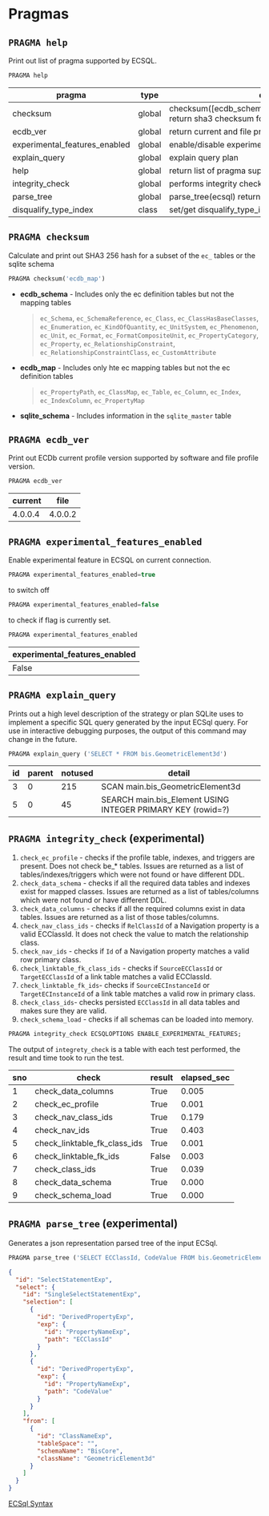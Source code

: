 # Pragmas

## `PRAGMA help`

Print out list of pragma supported by ECSQL.

```sql
PRAGMA help
```

| pragma                        | type   | descr                                                                           |
| ----------------------------- | ------ | ------------------------------------------------------------------------------- |
| checksum                      | global | checksum([ecdb_schema\|ecdb_map\|sqlite_schema]) return sha3 checksum for data. |
| ecdb_ver                      | global | return current and file profile versions                                        |
| experimental_features_enabled | global | enable/disable experimental features                                            |
| explain_query                 | global | explain query plan                                                              |
| help                          | global | return list of pragma supported                                                 |
| integrity_check               | global | performs integrity checks on ECDb                                               |
| parse_tree                    | global | parse_tree(ecsql) return parse tree of ecsql.                                   |
| disqualify_type_index         | class  | set/get disqualify_type_index flag for a given ECClass                          |

## `PRAGMA checksum`

Calculate and print out SHA3 256 hash for a subset of the `ec_` tables or the sqlite schema

```sql
PRAGMA checksum('ecdb_map')
```

- **ecdb_schema** - Includes only the ec definition tables but not the mapping tables
  > `ec_Schema`, `ec_SchemaReference`, `ec_Class`, `ec_ClassHasBaseClasses`, `ec_Enumeration`, `ec_KindOfQuantity`, `ec_UnitSystem`, `ec_Phenomenon`, `ec_Unit`, `ec_Format`, `ec_FormatCompositeUnit`, `ec_PropertyCategory`, `ec_Property`, `ec_RelationshipConstraint`, `ec_RelationshipConstraintClass`, `ec_CustomAttribute`
- **ecdb_map** - Includes only hte ec mapping tables but not the ec definition tables
  > `ec_PropertyPath`, `ec_ClassMap`, `ec_Table`, `ec_Column`, `ec_Index`, `ec_IndexColumn`, `ec_PropertyMap`
- **sqlite_schema** - Includes information in the `sqlite_master` table

## `PRAGMA ecdb_ver`

Print out ECDb current profile version supported by software and file profile version.

```sql
PRAGMA ecdb_ver
```

| current | file    |
| ------- | ------- |
| 4.0.0.4 | 4.0.0.2 |

## `PRAGMA experimental_features_enabled`

Enable experimental feature in ECSQL on current connection.

```sql
PRAGMA experimental_features_enabled=true
```

to switch off

```sql
PRAGMA experimental_features_enabled=false
```

to check if flag is currently set.

```sql
PRAGMA experimental_features_enabled
```

| experimental_features_enabled |
| ----------------------------- |
| False                         |

## `PRAGMA explain_query`

Prints out a high level description of the strategy or plan SQLite uses to implement a specific SQL query generated by the input ECSql query.  For use in interactive debugging purposes, the output of this command may change in the future.

```sql
PRAGMA explain_query ('SELECT * FROM bis.GeometricElement3d')
```

| id | parent | notused | detail |
| -- | ------ | ------- | ------ |
| 3  | 0      | 215     | SCAN main.bis_GeometricElement3d |
| 5  | 0      | 45      | SEARCH main.bis_Element USING INTEGER PRIMARY KEY (rowid=?) |

## `PRAGMA integrity_check` (experimental)

1. `check_ec_profile` - checks if the profile table, indexes, and triggers are present. Does not check be\_\* tables. Issues are returned as a list of tables/indexes/triggers which were not found or have different DDL.
2. `check_data_schema` - checks if all the required data tables and indexes exist for mapped classes. Issues are returned as a list of tables/columns which were not found or have different DDL.
3. `check_data_columns` - checks if all the required columns exist in data tables. Issues are returned as a list of those tables/columns.
4. `check_nav_class_ids` - checks if `RelClassId` of a Navigation property is a valid ECClassId. It does not check the value to match the relationship class.
5. `check_nav_ids` - checks if `Id` of a Navigation property matches a valid row primary class.
6. `check_linktable_fk_class_ids` - checks if `SourceECClassId` or `TargetECClassId` of a link table matches a valid ECClassId.
7. `check_linktable_fk_ids`- checks if `SourceECInstanceId` or `TargetECInstanceId` of a link table matches a valid row in primary class.
8. `check_class_ids`- checks persisted `ECClassId` in all data tables and makes sure they are valid.
9. `check_schema_load` - checks if all schemas can be loaded into memory.

```sql
PRAGMA integrity_check ECSQLOPTIONS ENABLE_EXPERIMENTAL_FEATURES;
```

The output of `integrety_check` is a table with each test performed, the result and time took to run the test.

| sno | check                        | result | elapsed_sec |
| --- | ---------------------------- | ------ | ----------- |
| 1   | check_data_columns           | True   | 0.005       |
| 2   | check_ec_profile             | True   | 0.001       |
| 3   | check_nav_class_ids          | True   | 0.179       |
| 4   | check_nav_ids                | True   | 0.403       |
| 5   | check_linktable_fk_class_ids | True   | 0.001       |
| 6   | check_linktable_fk_ids       | False  | 0.003       |
| 7   | check_class_ids              | True   | 0.039       |
| 8   | check_data_schema            | True   | 0.000       |
| 9   | check_schema_load            | True   | 0.000       |

## `PRAGMA parse_tree` (experimental)

Generates a json representation parsed tree of the input ECSql.

```sql
PRAGMA parse_tree ('SELECT ECClassId, CodeValue FROM bis.GeometricElement3d') ECSQLOPTIONS ENABLE_EXPERIMENTAL_FEATURES
```

```json
{
  "id": "SelectStatementExp",
  "select": {
    "id": "SingleSelectStatementExp",
    "selection": [
      {
        "id": "DerivedPropertyExp",
        "exp": {
          "id": "PropertyNameExp",
          "path": "ECClassId"
        }
      },
      {
        "id": "DerivedPropertyExp",
        "exp": {
          "id": "PropertyNameExp",
          "path": "CodeValue"
        }
      }
    ],
    "from": [
      {
        "id": "ClassNameExp",
        "tableSpace": "",
        "schemaName": "BisCore",
        "className": "GeometricElement3d"
      }
    ]
  }
}
```

[ECSql Syntax](./index.md)
